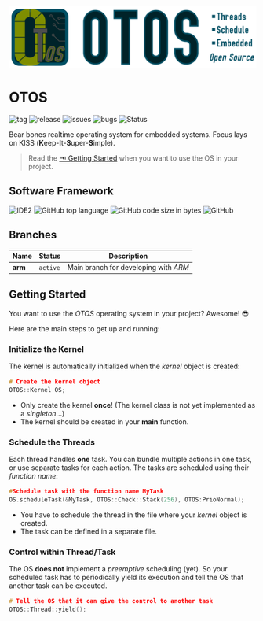 ![OTOS Logo Header](doc/img/OTOS_Header.png)

# OTOS
![tag](https://img.shields.io/github/v/tag/knuffel-v2/otos?color=green)
![release](https://img.shields.io/github/v/release/knuffel-v2/otos?color=green)
![issues](https://img.shields.io/github/issues-raw/knuffel-v2/otos)
![bugs](https://img.shields.io/github/issues/knuffel-v2/otos/bug?color=red)
![Status](https://img.shields.io/badge/Status-Developing-yellowgreen)

Bear bones realtime operating system for embedded systems. Focus lays on KISS (**K**eep-**I**t-**S**uper-**S**imple).

> Read the [&rarrb; Getting Started](#getting-started) when you want to use the OS in your project.

## Software Framework
<!-- ![GitHub Build Status](https://img.shields.io/github/workflow/status/knuffel-v2/otos/Build%20Firmware) -->
<!-- ![GitHub Test Status](https://img.shields.io/github/workflow/status/knuffel-v2/otos/Unit%20Test?label=test) -->
![IDE2](https://img.shields.io/static/v1?label=IDE&message=VSCode&color=yellowgreen)
![GitHub top language](https://img.shields.io/github/languages/top/knuffel-v2/otos?color=brightgreen)
![GitHub code size in bytes](https://img.shields.io/github/languages/code-size/knuffel-v2/otos)
![GitHub](https://img.shields.io/github/license/knuffel-v2/otos)

## Branches
|Name|Status|Description|
|---|---|---|
|**arm**|`active`| Main branch for developing with *ARM*|

## Getting Started
You want to use the *OTOS* operating system in your project? Awesome! :sunglasses:

Here are the main steps to get up and running:

### Initialize the Kernel
The kernel is automatically initialized when the *kernel* object is created:
```cpp
# Create the kernel object
OTOS::Kernel OS;
```
- Only create the kernel **once**! (The kernel class is not yet implemented as a *singleton*...)
- The kernel should be created in your **main** function.

### Schedule the Threads
Each thread handles **one** task. You can bundle multiple actions in one task, or use separate tasks for each action.
The tasks are scheduled using their *function name*:
```cpp
#Schedule task with the function name MyTask
OS.scheduleTask(&MyTask, OTOS::Check::Stack(256), OTOS:PrioNormal);
```
- You have to schedule the thread in the file where your *kernel* object is created.
- The task can be defined in a separate file.

### Control within Thread/Task
The OS **does not** implement a *preemptive* scheduling (yet). So your scheduled task has
to periodically yield its execution and tell the OS that another task can be executed.
```cpp
# Tell the OS that it can give the control to another task
OTOS::Thread::yield();
```